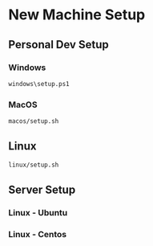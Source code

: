 # New Machine Setup

## Personal Dev Setup

### Windows

```sh
windows\setup.ps1
```

### MacOS

```sh
macos/setup.sh
```

## Linux

```sh
linux/setup.sh
```

## Server Setup

### Linux - Ubuntu

### Linux - Centos
